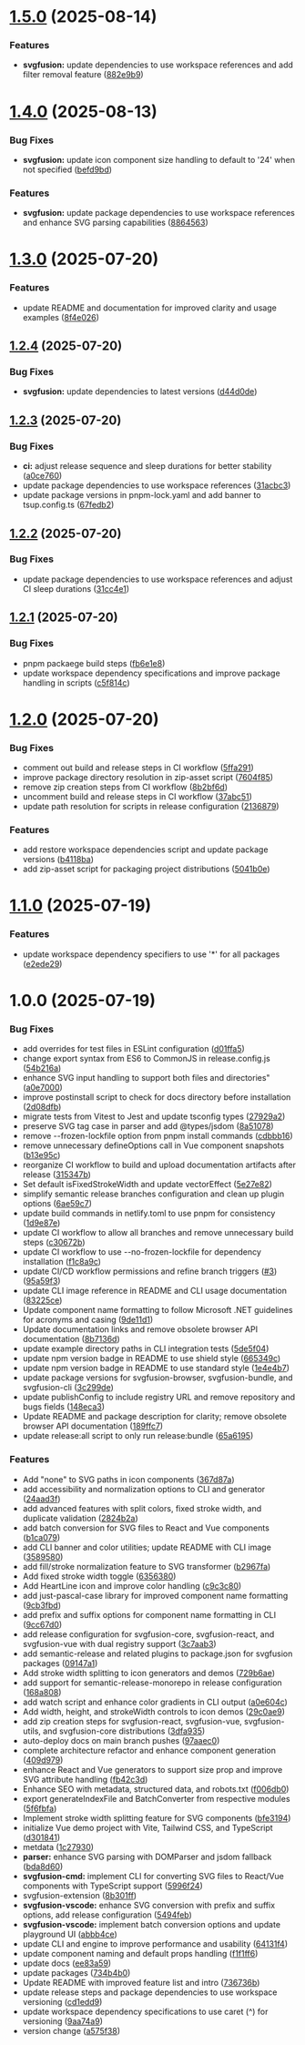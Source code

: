 # [1.5.0](https://github.com/lolvOid/svgfusion/compare/svgfusion-react@1.4.0...svgfusion-react@1.5.0) (2025-08-14)


### Features

* **svgfusion:** update dependencies to use workspace references and add filter removal feature ([882e9b9](https://github.com/lolvOid/svgfusion/commit/882e9b9877ee26ba863e5874d4b60125a37e0c24))

# [1.4.0](https://github.com/lolvOid/svgfusion/compare/svgfusion-react@1.3.0...svgfusion-react@1.4.0) (2025-08-13)


### Bug Fixes

* **svgfusion:** update icon component size handling to default to '24' when not specified ([befd9bd](https://github.com/lolvOid/svgfusion/commit/befd9bdc4684e2adf9a896a9a79fafd87fd1bea4))


### Features

* **svgfusion:** update package dependencies to use workspace references and enhance SVG parsing capabilities ([8864563](https://github.com/lolvOid/svgfusion/commit/8864563a8cf2ea6dd5233ce57fcb7d0f2049e1e0))

# [1.3.0](https://github.com/lolvOid/svgfusion/compare/svgfusion-react@1.2.4...svgfusion-react@1.3.0) (2025-07-20)


### Features

* update README and documentation for improved clarity and usage examples ([8f4e026](https://github.com/lolvOid/svgfusion/commit/8f4e026dfc42140fde684862274a9ab66920a12f))

## [1.2.4](https://github.com/lolvOid/svgfusion/compare/svgfusion-react@1.2.3...svgfusion-react@1.2.4) (2025-07-20)


### Bug Fixes

* **svgfusion:** update dependencies to latest versions ([d44d0de](https://github.com/lolvOid/svgfusion/commit/d44d0de5491f8475fe9f49fe270216877a402074))

## [1.2.3](https://github.com/lolvOid/svgfusion/compare/svgfusion-react@1.2.2...svgfusion-react@1.2.3) (2025-07-20)


### Bug Fixes

* **ci:** adjust release sequence and sleep durations for better stability ([a0ce760](https://github.com/lolvOid/svgfusion/commit/a0ce7605f0a26288852592b4a67fb017d5f78358))
* update package dependencies to use workspace references ([31acbc3](https://github.com/lolvOid/svgfusion/commit/31acbc37214d3e97550b21beb274b116793610ae))
* update package versions in pnpm-lock.yaml and add banner to tsup.config.ts ([67fedb2](https://github.com/lolvOid/svgfusion/commit/67fedb2eb512213aebd527118c0334b3a2dbb785))

## [1.2.2](https://github.com/lolvOid/svgfusion/compare/svgfusion-react@1.2.1...svgfusion-react@1.2.2) (2025-07-20)


### Bug Fixes

* update package dependencies to use workspace references and adjust CI sleep durations ([31cc4e1](https://github.com/lolvOid/svgfusion/commit/31cc4e12997066fac8a196fcff97558407a76f9b))

## [1.2.1](https://github.com/lolvOid/svgfusion/compare/svgfusion-react@1.2.0...svgfusion-react@1.2.1) (2025-07-20)


### Bug Fixes

* pnpm packaege build steps ([fb6e1e8](https://github.com/lolvOid/svgfusion/commit/fb6e1e8e1f74f0ce208beb2cb53fcae61a3317f6))
* update workspace dependency specifications and improve package handling in scripts ([c5f814c](https://github.com/lolvOid/svgfusion/commit/c5f814c9ec8dab66fbb33969c5a50ba146b2c729))

# [1.2.0](https://github.com/lolvOid/svgfusion/compare/svgfusion-react@1.1.0...svgfusion-react@1.2.0) (2025-07-20)


### Bug Fixes

* comment out build and release steps in CI workflow ([5ffa291](https://github.com/lolvOid/svgfusion/commit/5ffa2914a39f0a4d0543e0990dc8d307251037a3))
* improve package directory resolution in zip-asset script ([7604f85](https://github.com/lolvOid/svgfusion/commit/7604f85edc3df26d1157276cfc8336644e675417))
* remove zip creation steps from CI workflow ([8b2bf6d](https://github.com/lolvOid/svgfusion/commit/8b2bf6db178bd5d888e62286d250bac5fa5e8c48))
* uncomment build and release steps in CI workflow ([37abc51](https://github.com/lolvOid/svgfusion/commit/37abc517fabccc871b348e3820c9290481ffad36))
* update path resolution for scripts in release configuration ([2136879](https://github.com/lolvOid/svgfusion/commit/2136879cae3cc04e9a00f42ca586f2363df9d797))


### Features

* add restore workspace dependencies script and update package versions ([b4118ba](https://github.com/lolvOid/svgfusion/commit/b4118baf216fd52ea290d64a435b47c716d511b7))
* add zip-asset script for packaging project distributions ([5041b0e](https://github.com/lolvOid/svgfusion/commit/5041b0e8b1754f7717c9b2d9475a6b719a49f958))

# [1.1.0](https://github.com/lolvOid/svgfusion/compare/svgfusion-react@1.0.0...svgfusion-react@1.1.0) (2025-07-19)


### Features

* update workspace dependency specifiers to use '*' for all packages ([e2ede29](https://github.com/lolvOid/svgfusion/commit/e2ede290e45397d58f1eaabd3400b5faf293be2b))

# 1.0.0 (2025-07-19)


### Bug Fixes

* add overrides for test files in ESLint configuration ([d01ffa5](https://github.com/lolvOid/svgfusion/commit/d01ffa50aa1de4da1d4def4fe45417fa1d110d13))
* change export syntax from ES6 to CommonJS in release.config.js ([54b216a](https://github.com/lolvOid/svgfusion/commit/54b216a8fc8725151d9c0745b16ee0f8119531f1))
* enhance SVG input handling to support both files and directories" ([a0e7000](https://github.com/lolvOid/svgfusion/commit/a0e7000c2b4d6f1f18c215173dd1eb1a4051eb23))
* improve postinstall script to check for docs directory before installation ([2d08dfb](https://github.com/lolvOid/svgfusion/commit/2d08dfb8b9f17cf2266ae599ffb176d4e4bf0d5f))
* migrate tests from Vitest to Jest and update tsconfig types ([27929a2](https://github.com/lolvOid/svgfusion/commit/27929a2600205851fcb4fd3984ee50166fe8297a))
* preserve SVG tag case in parser and add @types/jsdom ([8a51078](https://github.com/lolvOid/svgfusion/commit/8a510787fb1d461b2cef36081d4d43c50932b850))
* remove --frozen-lockfile option from pnpm install commands ([cdbbb16](https://github.com/lolvOid/svgfusion/commit/cdbbb1663755b77e275ae10fbf5f1972d4fa1f0b))
* remove unnecessary defineOptions call in Vue component snapshots ([b13e95c](https://github.com/lolvOid/svgfusion/commit/b13e95c70dd4ec37d53e0752dd085390eefbbd1f))
* reorganize CI workflow to build and upload documentation artifacts after release ([315347b](https://github.com/lolvOid/svgfusion/commit/315347b34d3443cc9605cd6ad12dd0d37e9e80d0))
* Set default isFixedStrokeWidth and update vectorEffect ([5e27e82](https://github.com/lolvOid/svgfusion/commit/5e27e827da8bfe4f10fbdb24346fe62016ff4f32))
* simplify semantic release branches configuration and clean up plugin options ([6ae59c7](https://github.com/lolvOid/svgfusion/commit/6ae59c7cd262996acfe24bfaec36121a0610aade))
* update build commands in netlify.toml to use pnpm for consistency ([1d9e87e](https://github.com/lolvOid/svgfusion/commit/1d9e87e04309534bcf6e4b8fd82bf38c5227b32e))
* update CI workflow to allow all branches and remove unnecessary build steps ([c30672b](https://github.com/lolvOid/svgfusion/commit/c30672b2d2a71b16a4a9c23c276419eed6f32a84))
* update CI workflow to use --no-frozen-lockfile for dependency installation ([f1c8a9c](https://github.com/lolvOid/svgfusion/commit/f1c8a9c3222425b5676ecb10e4ee430b2b79a1b1))
* update CI/CD workflow permissions and refine branch triggers ([#3](https://github.com/lolvOid/svgfusion/issues/3)) ([95a59f3](https://github.com/lolvOid/svgfusion/commit/95a59f34ca7a91a08c26dc95bb281291039c9bbe))
* update CLI image reference in README and CLI usage documentation ([83225ce](https://github.com/lolvOid/svgfusion/commit/83225ce877d4fb73475b9868469b1502cbe96789))
* Update component name formatting to follow Microsoft .NET guidelines for acronyms and casing ([9de11d1](https://github.com/lolvOid/svgfusion/commit/9de11d17c1b28a7257d822c100dd91a8dacd2b6e))
* Update documentation links and remove obsolete browser API documentation ([8b7136d](https://github.com/lolvOid/svgfusion/commit/8b7136d05e141ff0f281a484827fe354a89da260))
* update example directory paths in CLI integration tests ([5de5f04](https://github.com/lolvOid/svgfusion/commit/5de5f045953cafcd53e1c0da551d343fa583d296))
* update npm version badge in README to use shield style ([665349c](https://github.com/lolvOid/svgfusion/commit/665349c2bbd2e07203420ef958baf4ea77681d01))
* update npm version badge in README to use standard style ([1e4e4b7](https://github.com/lolvOid/svgfusion/commit/1e4e4b7b6e7ddd4f2f2b5d9c0f3a24d5de8f4124))
* update package versions for svgfusion-browser, svgfusion-bundle, and svgfusion-cli ([3c299de](https://github.com/lolvOid/svgfusion/commit/3c299de4a5694ad80d8e16d23944590469fa62ab))
* update publishConfig to include registry URL and remove repository and bugs fields ([148eca3](https://github.com/lolvOid/svgfusion/commit/148eca38daecf47dbb85288524c5e519f609fed2))
* Update README and package description for clarity; remove obsolete browser API documentation ([189ffc7](https://github.com/lolvOid/svgfusion/commit/189ffc77eeb4d9ab6c7ad34e435e85e75366e110))
* update release:all script to only run release:bundle ([65a6195](https://github.com/lolvOid/svgfusion/commit/65a61952a7954916bd1972e358b82f75f3e25da1))


### Features

* Add "none" to SVG paths in icon components ([367d87a](https://github.com/lolvOid/svgfusion/commit/367d87a80370d2f107d6e2b625d97b54cf0071fb))
* add accessibility and normalization options to CLI and generator ([24aad3f](https://github.com/lolvOid/svgfusion/commit/24aad3ff2845b4ae9d41f52034b434070f713b07))
* add advanced features with split colors, fixed stroke width, and duplicate validation ([2824b2a](https://github.com/lolvOid/svgfusion/commit/2824b2aa68d856d764ad320131aaa781b4f0abb4))
* add batch conversion for SVG files to React and Vue components ([b1ca079](https://github.com/lolvOid/svgfusion/commit/b1ca07925f331ce17184f196e23e24fab6b3f8d5))
* add CLI banner and color utilities; update README with CLI image ([3589580](https://github.com/lolvOid/svgfusion/commit/35895805ac127deea496b56ef23737ab52b310c3))
* add fill/stroke normalization feature to SVG transformer ([b2967fa](https://github.com/lolvOid/svgfusion/commit/b2967fa935111bd9189ed87e06e2c12fcfd1f4b0))
* Add fixed stroke width toggle ([6356380](https://github.com/lolvOid/svgfusion/commit/6356380054c00cef82c926971da50a374b48062a))
* Add HeartLine icon and improve color handling ([c9c3c80](https://github.com/lolvOid/svgfusion/commit/c9c3c80dad4f2c5d2b4d99ca43b247a8a27587a9))
* add just-pascal-case library for improved component name formatting ([9cb3fbd](https://github.com/lolvOid/svgfusion/commit/9cb3fbd7e30fe814e047d759dfa19d77103cfca7))
* add prefix and suffix options for component name formatting in CLI ([9cc67d0](https://github.com/lolvOid/svgfusion/commit/9cc67d07d8d9ccc144fc671ff58696859a8a1094))
* add release configuration for svgfusion-core, svgfusion-react, and svgfusion-vue with dual registry support ([3c7aab3](https://github.com/lolvOid/svgfusion/commit/3c7aab3ea2028aa6795b73adbbeb615558663567))
* add semantic-release and related plugins to package.json for svgfusion packages ([09147a1](https://github.com/lolvOid/svgfusion/commit/09147a1ff83d23bcfb375f3a55375f16856fb3bc))
* Add stroke width splitting to icon generators and demos ([729b6ae](https://github.com/lolvOid/svgfusion/commit/729b6ae84c70efb537171d41397d39225bb0a626))
* add support for semantic-release-monorepo in release configuration ([168a808](https://github.com/lolvOid/svgfusion/commit/168a8086cb49b1fde7b4699ac355ddde63c0d793))
* add watch script and enhance color gradients in CLI output ([a0e604c](https://github.com/lolvOid/svgfusion/commit/a0e604ceb5e2b94c4533f3acf839d67b2a71490c))
* Add width, height, and strokeWidth controls to icon demos ([29c0ae9](https://github.com/lolvOid/svgfusion/commit/29c0ae9f5a3f4d071f2b2a2d0328d6a894dadcfe))
* add zip creation steps for svgfusion-react, svgfusion-vue, svgfusion-utils, and svgfusion-core distributions ([3dfa935](https://github.com/lolvOid/svgfusion/commit/3dfa93558424c45f928a367e1adb472f5b59aea9))
* auto-deploy docs on main branch pushes ([97aaec0](https://github.com/lolvOid/svgfusion/commit/97aaec092f6aa47294748b81dbf0e58e9962a551))
* complete architecture refactor and enhance component generation ([409d979](https://github.com/lolvOid/svgfusion/commit/409d979be8f5b3f5de69fa7ed93ac4e52f408466))
* enhance React and Vue generators to support size prop and improve SVG attribute handling ([fb42c3d](https://github.com/lolvOid/svgfusion/commit/fb42c3d6a95abb77124c7015875ce71c2fa563ae))
* Enhance SEO with metadata, structured data, and robots.txt ([f006db0](https://github.com/lolvOid/svgfusion/commit/f006db040c1a748986303544858f3b0daef5aa51))
* export generateIndexFile and BatchConverter from respective modules ([5f6fbfa](https://github.com/lolvOid/svgfusion/commit/5f6fbfa47847be60089e015d5300640a98de7c31))
* Implement stroke width splitting feature for SVG components ([bfe3194](https://github.com/lolvOid/svgfusion/commit/bfe3194c9dd865029e8365918468053e951e33ea))
* initialize Vue demo project with Vite, Tailwind CSS, and TypeScript ([d301841](https://github.com/lolvOid/svgfusion/commit/d3018411eff881d25185533faea61b6e9bbef995))
* metdata ([1c27930](https://github.com/lolvOid/svgfusion/commit/1c279309ca005bb176aff600defa219c27abe3fb))
* **parser:** enhance SVG parsing with DOMParser and jsdom fallback ([bda8d60](https://github.com/lolvOid/svgfusion/commit/bda8d60269638607b9f94840677ed715d8b0aca0))
* **svgfusion-cmd:** implement CLI for converting SVG files to React/Vue components with TypeScript support ([5996f24](https://github.com/lolvOid/svgfusion/commit/5996f24ea547580bbab0a0638cc28f449d5eebc5))
* svgfusion-extension ([8b301ff](https://github.com/lolvOid/svgfusion/commit/8b301ffcc68ac3d7609feff385dca8dd7500b8fc))
* **svgfusion-vscode:** enhance SVG conversion with prefix and suffix options, add release configuration ([5494feb](https://github.com/lolvOid/svgfusion/commit/5494feb641c76c2687718bff02d3c62c93d05739))
* **svgfusion-vscode:** implement batch conversion options and update playground UI ([abbb4ce](https://github.com/lolvOid/svgfusion/commit/abbb4ce336a81732d44588b8a20700109a761258))
* update CLI and engine to improve performance and usability ([64131f4](https://github.com/lolvOid/svgfusion/commit/64131f4d0e0737278cf55825fbf92b4c58f842a4))
* update component naming and default props handling ([f1f1ff6](https://github.com/lolvOid/svgfusion/commit/f1f1ff67201cd3139463c9ccb34ec37217311125))
* update docs ([ee83a59](https://github.com/lolvOid/svgfusion/commit/ee83a595f5a1f5bcbc9f2523fb682da6f68166d3))
* update packages ([734b4b0](https://github.com/lolvOid/svgfusion/commit/734b4b0c66703402967326ba5a1ba8ffb556a7c4))
* Update README with improved feature list and intro ([736736b](https://github.com/lolvOid/svgfusion/commit/736736be0d15ed2a0050f94e8b603e1c487f56eb))
* update release steps and package dependencies to use workspace versioning ([cd1edd9](https://github.com/lolvOid/svgfusion/commit/cd1edd994325eccde34e464e2f5bebc0cbc225ac))
* update workspace dependency specifications to use caret (^) for versioning ([9aa74a9](https://github.com/lolvOid/svgfusion/commit/9aa74a916f1854709ec58e5507f87b7698e3bc0b))
* version change ([a575f38](https://github.com/lolvOid/svgfusion/commit/a575f388daf67a947ca77cf337dd5ca8a2d40081))
